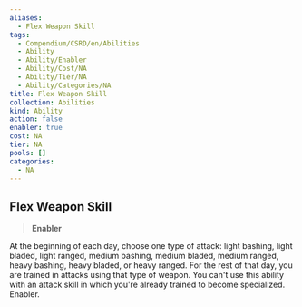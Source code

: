 ```yaml
---
aliases:
  - Flex Weapon Skill
tags:
  - Compendium/CSRD/en/Abilities
  - Ability
  - Ability/Enabler
  - Ability/Cost/NA
  - Ability/Tier/NA
  - Ability/Categories/NA
title: Flex Weapon Skill
collection: Abilities
kind: Ability
action: false
enabler: true
cost: NA
tier: NA
pools: []
categories:
  - NA
---
```

## Flex Weapon Skill  
>**Enabler**
  
At the beginning of each day, choose one type of attack: light bashing, light bladed, light ranged, medium bashing, medium bladed, medium ranged, heavy bashing, heavy bladed, or heavy ranged. For the rest of that day, you are trained in attacks using that type of weapon. You can't use this ability with an attack skill in which you're already trained to become specialized. Enabler.